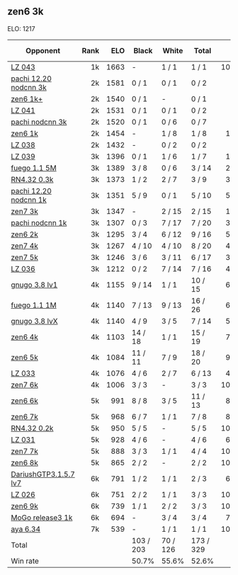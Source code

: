 ## zen6 3k ##

ELO: 1217

Opponent | Rank | ELO | Black | White | Total | Win rate
---------|-----:|----:|-------|-------|-------|-------:
[LZ 043](LZ%20043.md) | 1k | 1663 | - | 1 / 1 | 1 / 1 | 100.0%
[pachi 12.20 nodcnn 3k](pachi%2012.20%20nodcnn%203k.md) | 2k | 1581 | 0 / 1 | 0 / 1 | 0 / 2 | 0.0%
[zen6 1k+](zen6%201k+.md) | 2k | 1540 | 0 / 1 | - | 0 / 1 | 0.0%
[LZ 041](LZ%20041.md) | 2k | 1531 | 0 / 1 | 0 / 1 | 0 / 2 | 0.0%
[pachi nodcnn 3k](pachi%20nodcnn%203k.md) | 2k | 1520 | 0 / 1 | 0 / 6 | 0 / 7 | 0.0%
[zen6 1k](zen6%201k.md) | 2k | 1454 | - | 1 / 8 | 1 / 8 | 12.5%
[LZ 038](LZ%20038.md) | 2k | 1432 | - | 0 / 2 | 0 / 2 | 0.0%
[LZ 039](LZ%20039.md) | 3k | 1396 | 0 / 1 | 1 / 6 | 1 / 7 | 14.3%
[fuego 1.1 5M](fuego%201.1%205M.md) | 3k | 1389 | 3 / 8 | 0 / 6 | 3 / 14 | 21.4%
[RN4.32 0.3k](RN4.32%200.3k.md) | 3k | 1373 | 1 / 2 | 2 / 7 | 3 / 9 | 33.3%
[pachi 12.20 nodcnn 1k](pachi%2012.20%20nodcnn%201k.md) | 3k | 1351 | 5 / 9 | 0 / 1 | 5 / 10 | 50.0%
[zen7 3k](zen7%203k.md) | 3k | 1347 | - | 2 / 15 | 2 / 15 | 13.3%
[pachi nodcnn 1k](pachi%20nodcnn%201k.md) | 3k | 1307 | 0 / 3 | 7 / 17 | 7 / 20 | 35.0%
[zen6 2k](zen6%202k.md) | 3k | 1295 | 3 / 4 | 6 / 12 | 9 / 16 | 56.3%
[zen7 4k](zen7%204k.md) | 3k | 1267 | 4 / 10 | 4 / 10 | 8 / 20 | 40.0%
[zen7 5k](zen7%205k.md) | 3k | 1246 | 3 / 6 | 3 / 11 | 6 / 17 | 35.3%
[LZ 036](LZ%20036.md) | 3k | 1212 | 0 / 2 | 7 / 14 | 7 / 16 | 43.8%
[gnugo 3.8 lv1](gnugo%203.8%20lv1.md) | 4k | 1155 | 9 / 14 | 1 / 1 | 10 / 15 | 66.7%
[fuego 1.1 1M](fuego%201.1%201M.md) | 4k | 1140 | 7 / 13 | 9 / 13 | 16 / 26 | 61.5%
[gnugo 3.8 lvX](gnugo%203.8%20lvX.md) | 4k | 1140 | 4 / 9 | 3 / 5 | 7 / 14 | 50.0%
[zen6 4k](zen6%204k.md) | 4k | 1103 | 14 / 18 | 1 / 1 | 15 / 19 | 78.9%
[zen6 5k](zen6%205k.md) | 4k | 1084 | 11 / 11 | 7 / 9 | 18 / 20 | 90.0%
[LZ 033](LZ%20033.md) | 4k | 1076 | 4 / 6 | 2 / 7 | 6 / 13 | 46.2%
[zen7 6k](zen7%206k.md) | 4k | 1006 | 3 / 3 | - | 3 / 3 | 100.0%
[zen6 6k](zen6%206k.md) | 5k | 991 | 8 / 8 | 3 / 5 | 11 / 13 | 84.6%
[zen6 7k](zen6%207k.md) | 5k | 968 | 6 / 7 | 1 / 1 | 7 / 8 | 87.5%
[RN4.32 0.2k](RN4.32%200.2k.md) | 5k | 950 | 5 / 5 | - | 5 / 5 | 100.0%
[LZ 031](LZ%20031.md) | 5k | 928 | 4 / 6 | - | 4 / 6 | 66.7%
[zen7 7k](zen7%207k.md) | 5k | 888 | 3 / 3 | 1 / 1 | 4 / 4 | 100.0%
[zen6 8k](zen6%208k.md) | 5k | 865 | 2 / 2 | - | 2 / 2 | 100.0%
[DariushGTP3.1.5.7 lv7](DariushGTP3.1.5.7%20lv7.md) | 6k | 791 | 1 / 2 | 1 / 1 | 2 / 3 | 66.7%
[LZ 026](LZ%20026.md) | 6k | 751 | 2 / 2 | 1 / 1 | 3 / 3 | 100.0%
[zen6 9k](zen6%209k.md) | 6k | 739 | 1 / 1 | 2 / 2 | 3 / 3 | 100.0%
[MoGo release3 1k](MoGo%20release3%201k.md) | 6k | 694 | - | 3 / 4 | 3 / 4 | 75.0%
[aya 6.34](aya%206.34.md) | 7k | 539 | - | 1 / 1 | 1 / 1 | 100.0%
Total | | | 103 / 203 | 70 / 126 | 173 / 329 | 
Win rate| | | 50.7% | 55.6% | 52.6% | 
